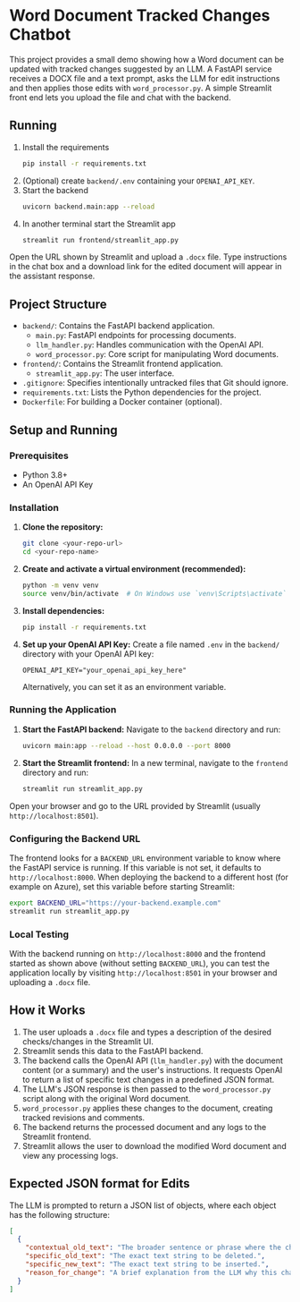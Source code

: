 # Word Document Tracked Changes Chatbot

This project provides a small demo showing how a Word document can be updated with tracked changes suggested by an LLM.  A FastAPI service receives a DOCX file and a text prompt, asks the LLM for edit instructions and then applies those edits with `word_processor.py`.  A simple Streamlit front end lets you upload the file and chat with the backend.

## Running

1. Install the requirements
   ```bash
   pip install -r requirements.txt
   ```
2. (Optional) create `backend/.env` containing your `OPENAI_API_KEY`.
3. Start the backend
   ```bash
   uvicorn backend.main:app --reload
   ```
4. In another terminal start the Streamlit app
   ```bash
   streamlit run frontend/streamlit_app.py
   ```

Open the URL shown by Streamlit and upload a `.docx` file. Type instructions in the chat box and a download link for the edited document will appear in the assistant response.

## Project Structure

- `backend/`: Contains the FastAPI backend application.
  - `main.py`: FastAPI endpoints for processing documents.
  - `llm_handler.py`: Handles communication with the OpenAI API.
  - `word_processor.py`: Core script for manipulating Word documents.
- `frontend/`: Contains the Streamlit frontend application.
  - `streamlit_app.py`: The user interface.
- `.gitignore`: Specifies intentionally untracked files that Git should ignore.
- `requirements.txt`: Lists the Python dependencies for the project.
- `Dockerfile`: For building a Docker container (optional).

## Setup and Running

### Prerequisites

- Python 3.8+
- An OpenAI API Key

### Installation

1.  **Clone the repository:**
    ```bash
    git clone <your-repo-url>
    cd <your-repo-name>
    ```

2.  **Create and activate a virtual environment (recommended):**
    ```bash
    python -m venv venv
    source venv/bin/activate  # On Windows use `venv\Scripts\activate`
    ```

3.  **Install dependencies:**
    ```bash
    pip install -r requirements.txt
    ```

4.  **Set up your OpenAI API Key:**
    Create a file named `.env` in the `backend/` directory with your OpenAI API key:
    ```
    OPENAI_API_KEY="your_openai_api_key_here"
    ```
    Alternatively, you can set it as an environment variable.

### Running the Application

1.  **Start the FastAPI backend:**
    Navigate to the `backend` directory and run:
    ```bash
    uvicorn main:app --reload --host 0.0.0.0 --port 8000
    ```

2.  **Start the Streamlit frontend:**
    In a new terminal, navigate to the `frontend` directory and run:
    ```bash
    streamlit run streamlit_app.py
    ```

Open your browser and go to the URL provided by Streamlit (usually `http://localhost:8501`).

### Configuring the Backend URL

The frontend looks for a `BACKEND_URL` environment variable to know where the FastAPI service is running. If this variable is not set, it defaults to `http://localhost:8000`. When deploying the backend to a different host (for example on Azure), set this variable before starting Streamlit:

```bash
export BACKEND_URL="https://your-backend.example.com"
streamlit run streamlit_app.py
```

### Local Testing

With the backend running on `http://localhost:8000` and the frontend started as shown above (without setting `BACKEND_URL`), you can test the application locally by visiting `http://localhost:8501` in your browser and uploading a `.docx` file.

## How it Works

1.  The user uploads a `.docx` file and types a description of the desired checks/changes in the Streamlit UI.
2.  Streamlit sends this data to the FastAPI backend.
3.  The backend calls the OpenAI API (`llm_handler.py`) with the document content (or a summary) and the user's instructions. It requests OpenAI to return a list of specific text changes in a predefined JSON format.
4.  The LLM's JSON response is then passed to the `word_processor.py` script along with the original Word document.
5.  `word_processor.py` applies these changes to the document, creating tracked revisions and comments.
6.  The backend returns the processed document and any logs to the Streamlit frontend.
7.  Streamlit allows the user to download the modified Word document and view any processing logs.

## Expected JSON format for Edits

The LLM is prompted to return a JSON list of objects, where each object has the following structure:

```json
[
  {
    "contextual_old_text": "The broader sentence or phrase where the change should occur. This helps locate the specific text if it's not unique.",
    "specific_old_text": "The exact text string to be deleted.",
    "specific_new_text": "The exact text string to be inserted.",
    "reason_for_change": "A brief explanation from the LLM why this change is being made."
  }
]

